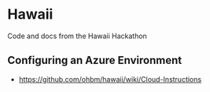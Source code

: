 # Hawaii
Code and docs from the Hawaii Hackathon

## Configuring an Azure Environment
- https://github.com/ohbm/hawaii/wiki/Cloud-Instructions
